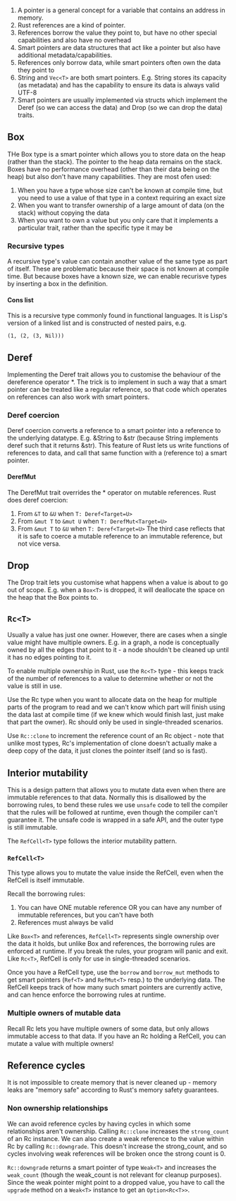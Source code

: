 1. A pointer is a general concept for a variable that contains an address in memory.
1. Rust references are a kind of pointer.
1. References borrow the value they point to, but have no other special capabilities and also have no overhead
1. Smart pointers are data structures that act like a pointer but also have additional metadata/capabilities.
1. References only borrow data, while smart pointers often own the data they point to
1. String and `Vec<T>` are both smart pointers. E.g. String stores its capacity (as metadata) and has the capability to ensure its data is always valid UTF-8
1. Smart pointers are usually implemented via structs which implement the Deref (so we can access the data) and Drop (so we can drop the data) traits.

## Box<T>
THe Box<T> type is a smart pointer which allows you to store data on the heap (rather than the stack). The pointer to the heap data remains on the stack.
Boxes have no performance overhead (other than their data being on the heap) but also don't have many capabilities. They are most ofen used:
1. When you have a type whose size can't be known at compile time, but you need to use a value of that type in a context requiring an exact size
1. When you want to transfer ownership of a large amount of data (on the stack) without copying the data
1. When you want to own a value but you only care that it implements a particular trait, rather than the specific type it may be

### Recursive types
A recursive type's value can contain another value of the same type as part of itself. These are problematic because their space is not known at compile time. But because boxes have a known size, we can enable recurisve types by inserting a box in the definition.
#### Cons list
This is a recursive type commonly found in functional languages. It is Lisp's version of a linked list and is constructed of nested pairs, e.g.
```
(1, (2, (3, Nil)))
```

## Deref
Implementing the Deref trait allows you to customise the behaviour of the dereference operator *. The trick is to implement in such a way that a smart pointer can be treated like a regular reference, so that code which operates on references can also work with smart pointers.

### Deref coercion
Deref coercion converts a reference to a smart pointer into a reference to the underlying datatype. E.g. &String to &str (because String implements deref such that it returns &str).
This feature of Rust lets us write functions of references to data, and call that same function with a (reference to) a smart pointer.

#### DerefMut
The DerefMut trait overrides the * operator on mutable references.
Rust does deref coercion:
1. From `&T` to `&U` when `T: Deref<Target=U>`
1. From `&mut T` to `&mut U` when `T: DerefMut<Target=U>`
1. From `&mut T` to `&U` when `T: Deref<Target=U>`
The third case reflects that it is safe to coerce a mutable reference to an immutable reference, but not vice versa.

## Drop
The Drop trait lets you customise what happens when a value is about to go out of scope. E.g. when a `Box<T>` is dropped, it will deallocate the space on the heap that the Box points to.

## `Rc<T>`
Usually a value has just one owner. However, there are cases when a single value might have multiple owners. E.g. in a graph, a node is conceptually owned by all the edges that point to it - a node shouldn't be cleaned up until it has no edges pointing to it.

To enable multiple ownership in Rust, use the `Rc<T>` type - this keeps track of the number of references to a value to determine whether or not the value is still in use.

Use the Rc type when you want to allocate data on the heap for multiple parts of the program to read and we can't know which part will finish using the data last at compile time (if we knew which would finish last, just make that part the owner). Rc should only be used in single-threaded scenarios.

Use `Rc::clone` to increment the reference count of an Rc object - note that unlike most types, Rc's implementation of clone doesn't actually make a deep copy of the data, it just clones the pointer itself (and so is fast).

## Interior mutability
This is a design pattern that allows you to mutate data even when there are immutable references to that data. Normally this is disallowed by the borrowing rules, to bend these rules we use `unsafe` code to tell the compiler that the rules will be followed at runtime, even though the compiler can't guarantee it.
The unsafe code is wrapped in a safe API, and the outer type is still immutable.

The `RefCell<T>` type follows the interior mutability pattern.

### `RefCell<T>`
This type allows you to mutate the value inside the RefCell, even when the RefCell is itself immutable.

Recall the borrowing rules:
1. You can have ONE mutable reference OR you can have any number of immutable references, but you can't have both
1. References must always be valid

Like `Box<T>` and references, `RefCell<T>` represents single ownership over the data it holds, but unlike Box and references, the borrowing rules are enforced at runtime. If you break the rules, your program will panic and exit.
Like `Rc<T>`, RefCell is only for use in single-threaded scenarios.

Once you have a RefCell type, use the `borrow` and `borrow_mut` methods to get smart pointers (`Ref<T>` and `RefMut<T>` resp.) to the underlying data.
The RefCell keeps track of how many such smart pointers are currently active, and can hence enforce the borrowing rules at runtime.

### Multiple owners of mutable data
Recall Rc lets you have multiple owners of some data, but only allows immutable access to that data. If you have an Rc holding a RefCell, you can mutate a value with multiple owners!

## Reference cycles
It is not impossible to create memory that is never cleaned up - memory leaks are "memory safe" according to Rust's memory safety guarantees.

### Non ownership relationships
We can avoid reference cycles by having cycles in which some relationships aren't ownership. Calling `Rc::clone` increases the `strong_count` of an Rc instance. We can also create a weak reference to the value within Rc by calling `Rc::downgrade`. This doesn't increase the strong_count, and so cycles involving weak references will be broken once the strong count is 0.

`Rc::downgrade` returns a smart pointer of type `Weak<T>` and increases the `weak_count` (though the weak_count is not relevant for cleanup purposes). Since the weak pointer might point to a dropped value, you have to call the `upgrade` method on a `Weak<T>` instance to get an `Option<Rc<T>>`.